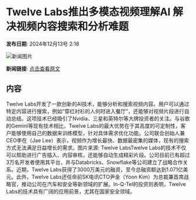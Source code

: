 # Twelve Labs推出多模态视频理解AI 解决视频内容搜索和分析难题

**发布日期**: 2024年12月13号 2:18

![新闻图片](https://pic.chinaz.com/picmap/202005221418594262_29.jpg)

**新闻链接**: [点击查看原文](https://www.aibase.com/zh/news/13930)

## 内容

Twelve Labs开发了一款创新的AI技术，能够分析和搜索视频内容。用户可以通过特定内容进行搜索，例如“穿红衬衫的人何时进入餐厅”，还能够对视频片段进行自动总结。这项技术已经吸引了Nvidia、三星和英特尔等大牌投资者的关注。与谷歌的Gemini等现有技术相比，Twelve Labs的最大优势在于其高度的可定制性，客户能够使用自己的数据来训练模型，针对具体需求优化功能。公司联合创始人兼CEO李在（Jae Lee）表示，视频作为增长最快、数据最密集的媒体，现有的搜索方式无法满足日益增长的需求。图片来源: Twelve LabsTwelve Labs的技术不仅可以帮助进行广告插入、内容审核，还能够自动生成精彩片段。公司目前已有超过3万名开发者使用其平台，并与Databricks、Snowflake等公司建立了战略合作关系。近期，Twelve Labs获得了3000万美元的融资，至今总融资额达到1.071亿美元。此外，Twelve Labs还任命前SK电讯CTO尹金（Yoon Kim）为总裁兼首席战略官，推动公司在汽车和安全等新领域的扩展。In-Q-Tel的投资则表明，Twelve Labs的技术具有广阔的应用前景，尤其在国家安全领域。
